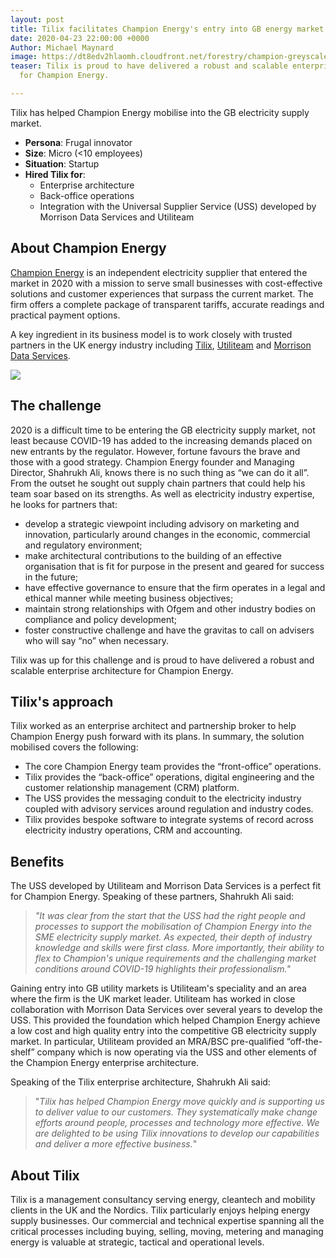 ```yaml
---
layout: post
title: Tilix facilitates Champion Energy's entry into GB energy market
date: 2020-04-23 22:00:00 +0000
Author: Michael Maynard
image: https://dt8edv2hlaomh.cloudfront.net/forestry/champion-greyscale.png
teaser: Tilix is proud to have delivered a robust and scalable enterprise architecture
  for Champion Energy.

---
```

Tilix has helped Champion Energy mobilise into the GB electricity supply market.

* **Persona**: Frugal innovator
* **Size**: Micro (<10 employees)
* **Situation**: Startup
* **Hired Tilix for**:
  * Enterprise architecture
  * Back-office operations
  * Integration with the Universal Supplier Service (USS) developed by Morrison Data Services and Utiliteam

## About Champion Energy

[Champion Energy](https://www.champion-energy.co.uk/) is an independent electricity supplier that entered the market in 2020 with a mission to serve small businesses with cost-effective solutions and customer experiences that surpass the current market. The firm offers a complete package of transparent tariffs, accurate readings and practical payment options.

A key ingredient in its business model is to work closely with trusted partners in the UK energy industry including [Tilix](https://www.tilix.uk/), [Utiliteam](http://www.utiliteam.co.uk/) and [Morrison Data Services](https://www.morrisonds.com/).

![](https://dt8edv2hlaomh.cloudfront.net/forestry/champion-greyscale.png)

## The challenge

2020 is a difficult time to be entering the GB electricity supply market, not least because COVID-19 has added to the increasing demands placed on new entrants by the regulator. However, fortune favours the brave and those with a good strategy. Champion Energy founder and Managing Director, Shahrukh Ali, knows there is no such thing as “we can do it all”. From the outset he sought out supply chain partners that could help his team soar based on its strengths. As well as electricity industry expertise, he looks for partners that:

* develop a strategic viewpoint including advisory on marketing and innovation, particularly around changes in the economic, commercial and regulatory environment;
* make architectural contributions to the building of an effective organisation that is fit for purpose in the present and geared for success in the future;
* have effective governance to ensure that the firm operates in a legal and ethical manner while meeting business objectives;
* maintain strong relationships with Ofgem and other industry bodies on compliance and policy development;
* foster constructive challenge and have the gravitas to call on advisers who will say “no” when necessary.

Tilix was up for this challenge and is proud to have delivered a robust and scalable enterprise architecture for Champion Energy.

## Tilix's approach

Tilix worked as an enterprise architect and partnership broker to help Champion Energy push forward with its plans. In summary, the solution mobilised covers the following:

* The core Champion Energy team provides the “front-office” operations.
* Tilix provides the “back-office” operations, digital engineering and the customer relationship management (CRM) platform.
* The USS provides the messaging conduit to the electricity industry coupled with advisory services around regulation and industry codes.
* Tilix provides bespoke software to integrate systems of record across electricity industry operations, CRM and accounting.

## Benefits

The USS developed by Utiliteam and Morrison Data Services is a perfect fit for Champion Energy. Speaking of these partners, Shahrukh Ali said:

> _"It was clear from the start that the USS had the right people and processes to support the mobilisation of Champion Energy into the SME electricity supply market. As expected, their depth of industry knowledge and skills were first class. More importantly, their ability to flex to Champion's unique requirements and the challenging market conditions around COVID-19 highlights their professionalism."_

Gaining entry into GB utility markets is Utiliteam's speciality and an area where the firm is the UK market leader. Utiliteam has worked in close collaboration with Morrison Data Services over several years to develop the USS. This provided the foundation which helped Champion Energy achieve a low cost and high quality entry into the competitive GB electricity supply market. In particular, Utiliteam provided an MRA/BSC pre-qualified “off-the-shelf” company which is now operating via the USS and other elements of the Champion Energy enterprise architecture.

Speaking of the Tilix enterprise architecture, Shahrukh Ali said:

> "_Tilix has helped Champion Energy move quickly and is supporting us to deliver value to our customers. They systematically make change efforts around people, processes and technology more effective. We are delighted to be using Tilix innovations to develop our capabilities and deliver a more effective business._"

## About Tilix

Tilix is a management consultancy serving energy, cleantech and mobility clients in the UK and the Nordics. Tilix particularly enjoys helping energy supply businesses. Our commercial and technical expertise spanning all the critical processes including buying, selling, moving, metering and managing energy is valuable at strategic, tactical and operational levels.